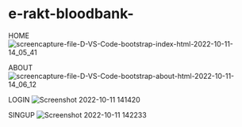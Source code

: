 # e-rakt-bloodbank-


HOME
![screencapture-file-D-VS-Code-bootstrap-index-html-2022-10-11-14_05_41](https://user-images.githubusercontent.com/113893813/195046796-13edc9a0-42b0-4a4b-86bb-5aa3e9a15fc9.png)


ABOUT
![screencapture-file-D-VS-Code-bootstrap-about-html-2022-10-11-14_06_12](https://user-images.githubusercontent.com/113893813/195046864-51e737dc-b4f0-4af0-9ec5-22ba9442349b.png)


LOGIN
![Screenshot 2022-10-11 141420](https://user-images.githubusercontent.com/113893813/195046909-aaba4476-2a9f-4d24-9f4a-55c2a888cf3a.png)


SINGUP
![Screenshot 2022-10-11 142233](https://user-images.githubusercontent.com/113893813/195046940-62b8ccd5-8ff2-4b06-a4bd-d9a9d2971970.png)
